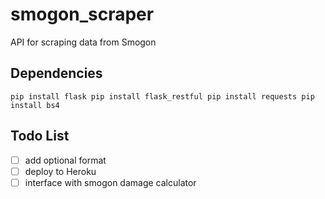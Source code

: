 # smogon_scraper
API for scraping data from Smogon

## Dependencies
 `pip install flask
  pip install flask_restful
  pip install requests
  pip install bs4`

## Todo List
 - [ ] add optional format
 - [ ] deploy to Heroku
 - [ ] interface with smogon damage calculator
